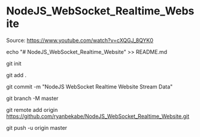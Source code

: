 # NodeJS_WebSocket_Realtime_Website

Source: https://www.youtube.com/watch?v=cXQGJ_8QYK0


echo "# NodeJS_WebSocket_Realtime_Website" >> README.md

git init

git add .

git commit -m "NodeJS WebSocket Realtime Website Stream Data"

git branch -M master

git remote add origin https://github.com/ryanbekabe/NodeJS_WebSocket_Realtime_Website.git

git push -u origin master


